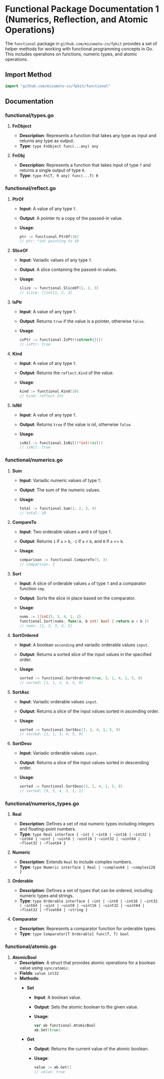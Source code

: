 # Functional Package Documentation 1 (Numerics, Reflection, and Atomic Operations)

The `functional` package in `github.com/mizumoto-cn/fpkit` provides a set of helper methods for working with functional programming concepts in Go. This includes operations on functions, numeric types, and atomic operations.

## Import Method

```go
import "github.com/mizumoto-cn/fpkit/functional"
```

## Documentation

### functional/types.go

1. **FnObject**
   - **Description**: Represents a function that takes any type as input and returns any type as output.
   - **Type**: `type FnObject func(...any) any`

2. **FnObj**
   - **Description**: Represents a function that takes input of type `T` and returns a single output of type `R`.
   - **Type**: `type Fn[T, R any] func(...T) R`

### functional/reflect.go

1. **PtrOf**
   - **Input**: A value of any type `T`.
   - **Output**: A pointer to a copy of the passed-in value.
   - **Usage**:

     ```go
     ptr := functional.PtrOf(10)
     // ptr: *int pointing to 10
     ```

2. **SliceOf**
   - **Input**: Variadic values of any type `T`.
   - **Output**: A slice containing the passed-in values.
   - **Usage**:

     ```go
     slice := functional.SliceOf(1, 2, 3)
     // slice: []int{1, 2, 3}
     ```

3. **IsPtr**
   - **Input**: A value of any type `T`.
   - **Output**: Returns `true` if the value is a pointer, otherwise `false`.
   - **Usage**:

     ```go
     isPtr := functional.IsPtr(&struct{}{})
     // isPtr: true
     ```

4. **Kind**
   - **Input**: A value of any type `T`.
   - **Output**: Returns the `reflect.Kind` of the value.
   - **Usage**:

     ```go
     kind := functional.Kind(10)
     // kind: reflect.Int
     ```

5. **IsNil**
   - **Input**: A value of any type `T`.
   - **Output**: Returns `true` if the value is nil, otherwise `false`.
   - **Usage**:

     ```go
     isNil := functional.IsNil((*int)(nil))
     // isNil: true
     ```

### functional/numerics.go

1. **Sum**
   - **Input**: Variadic numeric values of type `T`.
   - **Output**: The sum of the numeric values.
   - **Usage**:

     ```go
     total := functional.Sum(1, 2, 3, 4)
     // total: 10
     ```

2. **CompareTo**
   - **Input**: Two orderable values `a` and `b` of type `T`.
   - **Output**: Returns `1` if `a` > `b`, `-1` if `a` < `b`, and `0` if `a` == `b`.
   - **Usage**:

     ```go
     comparison := functional.CompareTo(5, 3)
     // comparison: 1
     ```

3. **Sort**
   - **Input**: A slice of orderable values `a` of type `T` and a comparator function `cmp`.
   - **Output**: Sorts the slice in place based on the comparator.
   - **Usage**:

     ```go
     nums := []int{5, 3, 4, 1, 2}
     functional.Sort(nums, func(a, b int) bool { return a < b })
     // nums: [1, 2, 3, 4, 5]
     ```

4. **SortOrdered**
   - **Input**: A boolean `ascending` and variadic orderable values `input`.
   - **Output**: Returns a sorted slice of the input values in the specified order.
   - **Usage**:

     ```go
     sorted := functional.SortOrdered(true, 3, 1, 4, 1, 5, 9)
     // sorted: [1, 1, 3, 4, 5, 9]
     ```

5. **SortAsc**
   - **Input**: Variadic orderable values `input`.
   - **Output**: Returns a slice of the input values sorted in ascending order.
   - **Usage**:

     ```go
     sorted := functional.SortAsc(3, 1, 4, 1, 5, 9)
     // sorted: [1, 1, 3, 4, 5, 9]
     ```

6. **SortDesc**
   - **Input**: Variadic orderable values `input`.
   - **Output**: Returns a slice of the input values sorted in descending order.
   - **Usage**:

     ```go
     sorted := functional.SortDesc(3, 1, 4, 1, 5, 9)
     // sorted: [9, 5, 4, 3, 1, 1]
     ```

### functional/numerics_types.go

1. **Real**
   - **Description**: Defines a set of real numeric types including integers and floating-point numbers.
   - **Type**: `type Real interface { ~int | ~int8 | ~int16 | ~int32 | ~int64 | ~uint | ~uint8 | ~uint16 | ~uint32 | ~uint64 | ~float32 | ~float64 }`

2. **Numeric**
   - **Description**: Extends `Real` to include complex numbers.
   - **Type**: `type Numeric interface { Real | ~complex64 | ~complex128 }`

3. **Orderable**
   - **Description**: Defines a set of types that can be ordered, including numeric types and strings.
   - **Type**: `type Orderable interface { ~int | ~int8 | ~int16 | ~int32 | ~int64 | ~uint | ~uint8 | ~uint16 | ~uint32 | ~uint64 | ~float32 | ~float64 | ~string }`

4. **Comparator**
   - **Description**: Represents a comparator function for orderable types.
   - **Type**: `type Comparator[T Orderable] func(T, T) bool`

### functional/atomic.go

1. **AtomicBool**
   - **Description**: A struct that provides atomic operations for a boolean value using `sync/atomic`.
   - **Fields**: `value int32`
   - **Methods**:
     - **Set**
       - **Input**: A boolean value.
       - **Output**: Sets the atomic boolean to the given value.
       - **Usage**:

         ```go
         var ab functional.AtomicBool
         ab.Set(true)
         ```

     - **Get**
       - **Output**: Returns the current value of the atomic boolean.
       - **Usage**:

         ```go
         value := ab.Get()
         // value: true
         ```